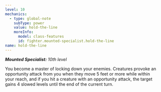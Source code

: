 ```yaml
---
level: 10
mechanics:
  - type: global-note
    subType: power
    value: hold-the-line
    moreInfo:
      model: class-features
      id: fighter.mounted-specialist.hold-the-line
name: hold-the-line
---
```

_**Mounted Specialist:** 10th level_
You become a master of locking down your enemies. Creatures provoke an opportunity attack from you when they move 5 feet or more while within your reach, and if you hit a creature with an opportunity attack, the target gains 4 slowed levels until the end of the current turn.